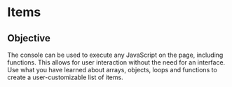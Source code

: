 # Items

## Objective 
The console can be used to execute any JavaScript on the page, including functions. This allows for user interaction without the need for an interface. Use what you have learned about arrays, objects, loops and functions to create a user-customizable list of items.
